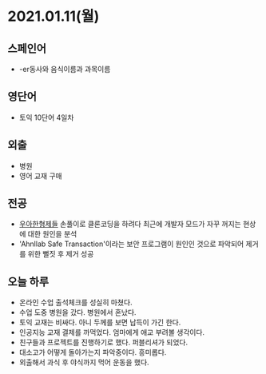 # 2021.01.11(월)

## 스페인어
* -er동사와 음식이름과 과목이름
    <!-- - comer 먹다
    - paella 빠에야
    - comida 음식, 점심(Esp), 요리
    - aprender 배우다
    - historia 역사
    - ciencias (과목)과학
    - lengua 혀, 언어, 국어 -->

## 영단어
* 토익 10단어 4일차

## 외출
* 병원
* 영어 교재 구매

## 전공
* [우아한형제들](https://www.woowahan.com/) 손풀이로 클론코딩을 하려다 최근에 개발자 모드가 자꾸 꺼지는 현상에 대한 원인을 분석
* 'Ahnllab Safe Transaction'이라는 보안 프로그램이 원인인 것으로 파악되어 제거를 위한 뻘짓 후 제거 성공

## 오늘 하루
* 온라인 수업 출석체크를 성실히 마쳤다.
* 수업 도중 병원을 갔다. 병원에서 혼났다.
* 토익 교재는 비싸다. 아니 두께를 보면 납득이 가긴 한다.
* 인공지능 교재 결제를 까먹었다. 엄마에게 애교 부려볼 생각이다.
* 친구들과 프로젝트를 진행하기로 했다. 퍼블리셔가 되었다.
* 대소고가 어떻게 돌아가는지 파악중이다. 흥미롭다.
* 외출해서 과식 후 야식까지 먹어 운동을 했다.
